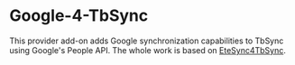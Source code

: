 # Google-4-TbSync
This provider add-on adds Google synchronization capabilities to TbSync using Google's People API.
The whole work is based on [EteSync4TbSync](https://github.com/etesync/EteSync-4-TbSync).
